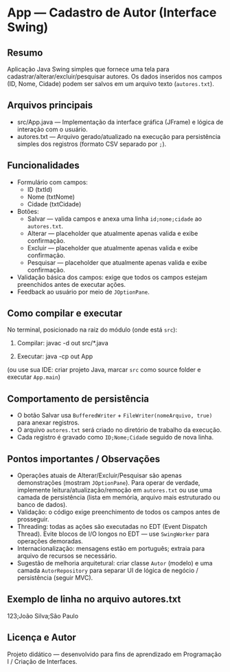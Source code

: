 # App — Cadastro de Autor (Interface Swing)

Resumo
-------
Aplicação Java Swing simples que fornece uma tela para cadastrar/alterar/excluir/pesquisar autores. Os dados inseridos nos campos (ID, Nome, Cidade) podem ser salvos em um arquivo texto (`autores.txt`).

Arquivos principais
-------------------
- src/App.java — Implementação da interface gráfica (JFrame) e lógica de interação com o usuário.
- autores.txt — Arquivo gerado/atualizado na execução para persistência simples dos registros (formato CSV separado por `;`).

Funcionalidades
---------------
- Formulário com campos:
  - ID (txtId)
  - Nome (txtNome)
  - Cidade (txtCidade)
- Botões:
  - Salvar — valida campos e anexa uma linha `id;nome;cidade` ao `autores.txt`.
  - Alterar — placeholder que atualmente apenas valida e exibe confirmação.
  - Excluir — placeholder que atualmente apenas valida e exibe confirmação.
  - Pesquisar — placeholder que atualmente apenas valida e exibe confirmação.
- Validação básica dos campos: exige que todos os campos estejam preenchidos antes de executar ações.
- Feedback ao usuário por meio de `JOptionPane`.

Como compilar e executar
-----------------------
No terminal, posicionado na raiz do módulo (onde está `src`):

1. Compilar:
   javac -d out src/*.java

2. Executar:
   java -cp out App

(ou use sua IDE: criar projeto Java, marcar `src` como source folder e executar `App.main`)

Comportamento de persistência
-----------------------------
- O botão Salvar usa `BufferedWriter` + `FileWriter(nomeArquivo, true)` para anexar registros.
- O arquivo `autores.txt` será criado no diretório de trabalho da execução.
- Cada registro é gravado como `ID;Nome;Cidade` seguido de nova linha.

Pontos importantes / Observações
--------------------------------
- Operações atuais de Alterar/Excluir/Pesquisar são apenas demonstrações (mostram `JOptionPane`). Para operar de verdade, implemente leitura/atualização/remoção em `autores.txt` ou use uma camada de persistência (lista em memória, arquivo mais estruturado ou banco de dados).
- Validação: o código exige preenchimento de todos os campos antes de prosseguir.
- Threading: todas as ações são executadas no EDT (Event Dispatch Thread). Evite blocos de I/O longos no EDT — use `SwingWorker` para operações demoradas.
- Internacionalização: mensagens estão em português; extraia para arquivo de recursos se necessário.
- Sugestão de melhoria arquitetural: criar classe `Autor` (modelo) e uma camada `AutorRepository` para separar UI de lógica de negócio / persistência (seguir MVC).

Exemplo de linha no arquivo autores.txt
--------------------------------------
123;João Silva;São Paulo

Licença e Autor
----------------
Projeto didático — desenvolvido para fins de aprendizado em Programação I / Criação de Interfaces.    